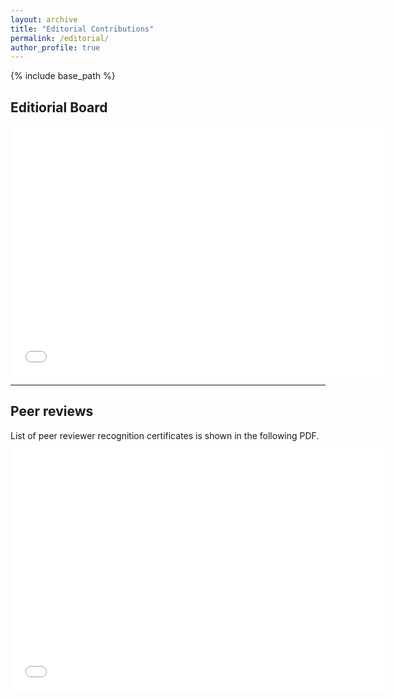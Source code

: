 ```yaml
---
layout: archive
title: "Editorial Contributions"
permalink: /editorial/
author_profile: true
---
```

{% include base_path %}

## Editiorial Board 
<embed src="../files/pone_editor.pdf" width="600" height="400" 
 type="application/pdf" />

<hr/>

## Peer reviews
List of peer reviewer recognition certificates is shown in the following PDF.
<embed src="../files/peer_review.pdf" width="600" height="400" 
 type="application/pdf" />
